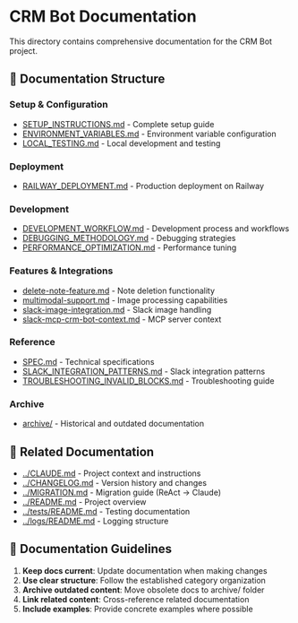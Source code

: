 # CRM Bot Documentation

This directory contains comprehensive documentation for the CRM Bot project.

## 📁 Documentation Structure

### Setup & Configuration
- [SETUP_INSTRUCTIONS.md](SETUP_INSTRUCTIONS.md) - Complete setup guide
- [ENVIRONMENT_VARIABLES.md](ENVIRONMENT_VARIABLES.md) - Environment variable configuration
- [LOCAL_TESTING.md](LOCAL_TESTING.md) - Local development and testing

### Deployment
- [RAILWAY_DEPLOYMENT.md](RAILWAY_DEPLOYMENT.md) - Production deployment on Railway

### Development
- [DEVELOPMENT_WORKFLOW.md](DEVELOPMENT_WORKFLOW.md) - Development process and workflows
- [DEBUGGING_METHODOLOGY.md](DEBUGGING_METHODOLOGY.md) - Debugging strategies
- [PERFORMANCE_OPTIMIZATION.md](PERFORMANCE_OPTIMIZATION.md) - Performance tuning

### Features & Integrations
- [delete-note-feature.md](delete-note-feature.md) - Note deletion functionality
- [multimodal-support.md](multimodal-support.md) - Image processing capabilities
- [slack-image-integration.md](slack-image-integration.md) - Slack image handling
- [slack-mcp-crm-bot-context.md](slack-mcp-crm-bot-context.md) - MCP server context

### Reference
- [SPEC.md](SPEC.md) - Technical specifications
- [SLACK_INTEGRATION_PATTERNS.md](SLACK_INTEGRATION_PATTERNS.md) - Slack integration patterns
- [TROUBLESHOOTING_INVALID_BLOCKS.md](TROUBLESHOOTING_INVALID_BLOCKS.md) - Troubleshooting guide

### Archive
- [archive/](archive/) - Historical and outdated documentation

## 🔗 Related Documentation

- [../CLAUDE.md](../CLAUDE.md) - Project context and instructions
- [../CHANGELOG.md](../CHANGELOG.md) - Version history and changes
- [../MIGRATION.md](../MIGRATION.md) - Migration guide (ReAct → Claude)
- [../README.md](../README.md) - Project overview
- [../tests/README.md](../tests/README.md) - Testing documentation
- [../logs/README.md](../logs/README.md) - Logging structure

## 📝 Documentation Guidelines

1. **Keep docs current**: Update documentation when making changes
2. **Use clear structure**: Follow the established category organization
3. **Archive outdated content**: Move obsolete docs to archive/ folder
4. **Link related content**: Cross-reference related documentation
5. **Include examples**: Provide concrete examples where possible
